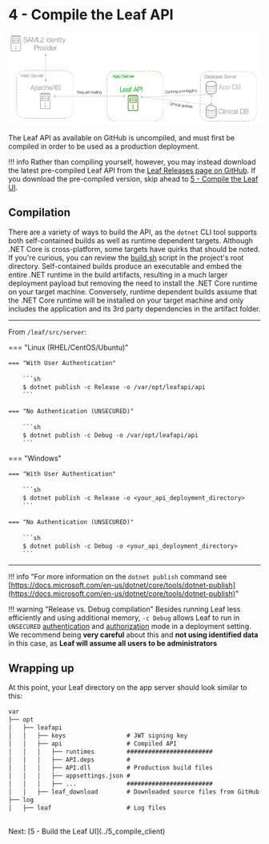# 4 - Compile the Leaf API

![Infra](../images/infra_app_focus.png "Architecure-Focus-Example") 

The Leaf API as available on GitHub is uncompiled, and must first be compiled in order to be used as a production deployment.

!!! info
    Rather than compiling yourself, however, you may instead download the latest pre-compiled Leaf API from the [Leaf Releases page on GitHub](https://github.com/uwrit/leaf/releases). If you download the pre-compiled version, skip ahead to [5 - Compile the Leaf UI](../5_compile_client).

## Compilation
There are a variety of ways to build the API, as the `dotnet` CLI tool supports both self-contained builds as well as runtime dependent targets. Although .NET Core is cross-platform, some targets have quirks that should be noted. If you're curious, you can review the [build.sh](https://github.com/uwrit/leaf/blob/master/build.sh) script in the project's root directory. Self-contained builds produce an executable and embed the entire .NET runtime in the build artifacts, resulting in a much larger deployment payload but removing the need to install the .NET Core runtime on your target machine. Conversely, runtime dependent builds assume that the .NET Core runtime will be installed on your target machine and only includes the application and its 3rd party dependencies in the artifact folder.

---
From `/leaf/src/server`: 

=== "Linux (RHEL/CentOS/Ubuntu)"

    === "With User Authentication"

        ```sh
        $ dotnet publish -c Release -o /var/opt/leafapi/api
        ```

    === "No Authentication (UNSECURED)"

        ```sh
        $ dotnet publish -c Debug -o /var/opt/leafapi/api
        ```

=== "Windows"

    === "With User Authentication"

        ```sh
        $ dotnet publish -c Release -o <your_api_deployment_directory>
        ```

    === "No Authentication (UNSECURED)"

        ```sh
        $ dotnet publish -c Debug -o <your_api_deployment_directory>
        ```
---

!!! info "For more information on the `dotnet publish` command see [https://docs.microsoft.com/en-us/dotnet/core/tools/dotnet-publish](https://docs.microsoft.com/en-us/dotnet/core/tools/dotnet-publish)"

!!! warning "Release vs. Debug compilation"
    Besides running Leaf less efficiently and using additional memory, `-c Debug` allows Leaf to run in `UNSECURED` [authentication](../6_appsettings#authentication) and [authorization](../6_appsettings#authorization) mode in a deployment setting. We recommend being **very careful** about this and **not using identified data** in this case, as **Leaf will assume all users to be administrators**

## Wrapping up

At this point, your Leaf directory on the app server should look similar to this:

```
var
├── opt
│   ├── leafapi
│   │   ├── keys                 # JWT signing key
│   │   ├── api                  # Compiled API
│   │   │   ├── runtimes         ########################
│   │   │   ├── API.deps         #
│   │   │   ├── API.dll          # Production build files
│   │   │   ├── appsettings.json #
│   │   │   ├── ...              ########################
│   │   ├── leaf_download        # Downloaded source files from GitHub
├── log
│   ├── leaf                     # Log files
```

<br>
Next: [5 - Build the Leaf UI](../5_compile_client)